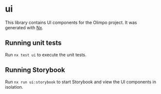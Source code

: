 # ui

This library contains UI components for the Olimpo project. It was generated with [Nx](https://nx.dev).

## Running unit tests

Run `nx test ui` to execute the unit tests.

## Running Storybook

Run `nx run ui:storybook` to start Storybook and view the UI components in isolation.
